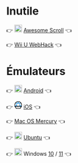 # Inutile

👉 <img src="https://raw.githubusercontent.com/N0ub4x/Multage/main/Images/Logo/Awesome%20Scroll.ico" height="20" width="20" /> [Awesome Scroll](https://n0ub4x.github.io/Multage/Inutile/Awesome%20Scroll/) 👈

👉 [Wii U WebHack](https://n0ub4x.github.io/Multage/Inutile/WiiU/) 👈


# Émulateurs

👉 <img src="https://raw.githubusercontent.com/N0ub4x/Multage/main/Images/Logo/React.ico" height="20" width="20" /> [Android](https://android.blueedge.me/) 👈

👉 <img src="https://raw.githubusercontent.com/N0ub4x/Multage/main/Images/Logo/iHaxDNS.png" height="20" width="20" /> [iOS](http://ihaxdns.com/ihaxdns/) 👈

👉 [Mac OS Mercury](https://n0ub4x.github.io/Multage/Emulateur/Mac%20OS/) 👈

👉 <img src="https://raw.githubusercontent.com/N0ub4x/Multage/main/Images/Logo/OnWorks.ico" height="20" width="20" /> [Ubuntu](https://www.onworks.net/os-distributions/ubuntu-based/free-ubuntu-online-version-20) 👈

👉 <img src="https://raw.githubusercontent.com/N0ub4x/Multage/main/Images/Logo/React.ico" height="20" width="20" /> Windows [10](https://mindows.netlify.app/) / [11](https://win11.blueedge.me/) 👈
